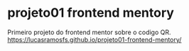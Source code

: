 # projeto01 frontend mentory
Primeiro projeto do frontend mentor sobre o codigo QR.
https://lucasramosfs.github.io/projeto01-frontend-mentory/
